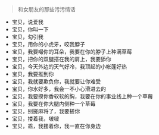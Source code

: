 

> 和女朋友的那些污污情话

- 宝贝，说爱我
- 宝贝，你叫一下
- 宝贝，勾引我
- 宝贝，用你的小虎牙，咬我脖子
- 宝贝，我要嘬你的耳朵，我要在你的脖子上种满草莓
- 宝贝，把你的双腿搭在我的肩上，我要舔你
- 宝贝，今天外边的天气好冷，我顶起的小帐篷好热
- 宝贝，我要推到你
- 宝贝，我就要欺负你，我就要让你难受
- 宝贝，你水好多，我会一不小心滑进去的
- 宝贝，我要摸你香软软的胸，我要在你的事业线上种一个草莓
- 宝贝，我要在你大腿内侧种一个草莓
- 宝贝，别搓麻将了，我要搓你
- 宝贝，搂着我，啵啵
- 宝贝，乖，我搂着你，我一直在你身边